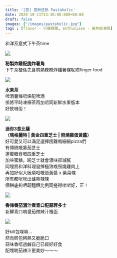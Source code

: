 ```yaml
---
title: '[意] 意粉狂熱 Pastaholic'
date: 2020-10-11T13:30:00.000+08:00
draft: false
images: ["/images/pastaholic.jpg"]
tags : [flavor - 行膳積腹, enthusiasm - 黃色經濟圈]
---
```


和洋系意式下午茶time

![](/images/pastaholic1.jpg)

**秘製炸雞配脆炸薯角**  
下午茶梗係先食啲熱辣辣炸雞薯條呢啲finger food  

![](/images/pastaholic2.jpg)

**水果茶**  
啤酒薯條唔係配啤酒  
係將平時凍檸茶再加唔同新鮮水果版本  
好飲喎佢！  

![](/images/pastaholic.jpg)

**迷你3食比薩**  
**（瑪格麗特 | 黃金四重芝士 | 照燒雞蛋黃醬）**  
好可愛又可以滿足選擇困難嘅細細pizza們  
有傳統嘅番茄芝士  
連蜜糖食嘅四重芝士  
加咗蜜糖，啲芝士就會濃味卻減膩  
同埋將和洋料理發揮極致嘅照燒雞肉上  
再加好似大阪燒咁嘅蛋黃醬 x 紫菜條  
所有都啱啱出爐熱辣辣  
個餅底夠哂韌麵糰比例同搓得啱啱好，正！  

![](/images/pastaholic3.jpg)

**香辣番茄濃汁煮青口配蒜蓉多士**  
新鮮青口响番茄微辣汁裡面  

![](/images/pastaholic4.jpg)

好kill包㗎嘛...  
然而啲包夠熱又脆脆口  
蒜味香唔過鹹自己已經好好食  
配埋啲茄辣汁更美妙～～～
